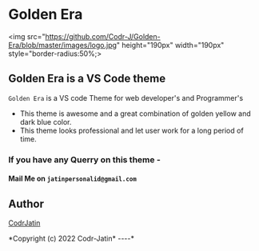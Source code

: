 <br align="center">


# Golden Era

<img src="https://github.com/Codr-J/Golden-Era/blob/master/images/logo.jpg" height="190px" width="190px" style="border-radius:50%;>
## Golden Era is a VS Code theme 
`Golden Era` is a VS code Theme for web developer's and Programmer's

* This theme is awesome and a great combination of golden yellow and dark blue color.
* This theme looks professional and let user work for a long period of time.

### If you have any Querry on this theme -
#### Mail Me on `jatinpersonalid@gmail.com`
## Author
[CodrJatin](https://github.com/Codr-J)

</div>
*Copyright (c) 2022 Codr-Jatin*
----*
